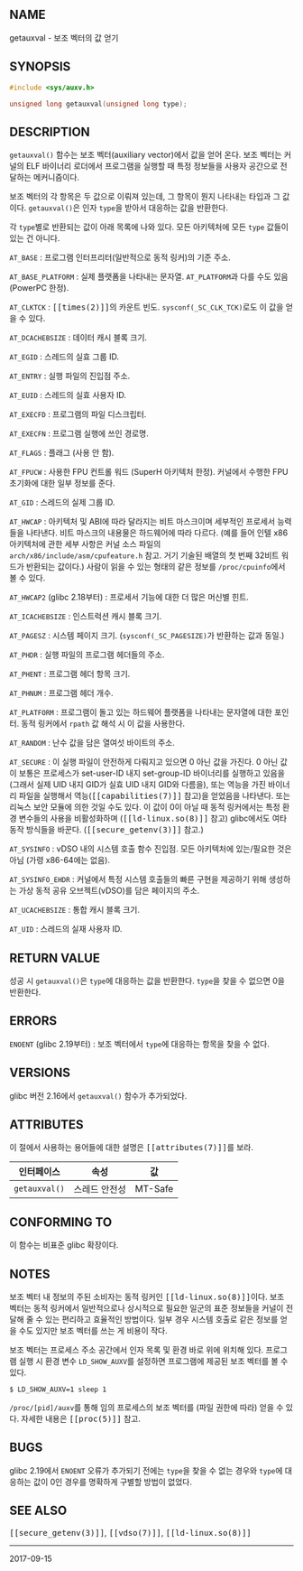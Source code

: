## NAME

getauxval - 보조 벡터의 값 얻기

## SYNOPSIS

```c
#include <sys/auxv.h>

unsigned long getauxval(unsigned long type);
```

## DESCRIPTION

`getauxval()` 함수는 보조 벡터(auxiliary vector)에서 값을 얻어 온다. 보조 벡터는 커널의 ELF 바이너리 로더에서 프로그램을 실행할 때 특정 정보들을 사용자 공간으로 전달하는 메커니즘이다.

보조 벡터의 각 항목은 두 값으로 이뤄져 있는데, 그 항목이 뭔지 나타내는 타입과 그 값이다. `getauxval()`은 인자 `type`을 받아서 대응하는 값을 반환한다.

각 `type`별로 반환되는 값이 아래 목록에 나와 있다. 모든 아키텍처에 모든 `type` 값들이 있는 건 아니다.

`AT_BASE`
:   프로그램 인터프리터(일반적으로 동적 링커)의 기준 주소.

`AT_BASE_PLATFORM`
:   실제 플랫폼을 나타내는 문자열. `AT_PLATFORM`과 다를 수도 있음 (PowerPC 한정).

`AT_CLKTCK`
:   <tt>[[times(2)]]</tt>의 카운트 빈도. `sysconf(_SC_CLK_TCK)`로도 이 값을 얻을 수 있다.

`AT_DCACHEBSIZE`
:   데이터 캐시 블록 크기.

`AT_EGID`
:   스레드의 실효 그룹 ID.

`AT_ENTRY`
:   실행 파일의 진입점 주소.

`AT_EUID`
:   스레드의 실효 사용자 ID.

`AT_EXECFD`
:   프로그램의 파일 디스크립터.

`AT_EXECFN`
:   프로그램 실행에 쓰인 경로명.

`AT_FLAGS`
:   플래그 (사용 안 함).

`AT_FPUCW`
:   사용한 FPU 컨트롤 워드 (SuperH 아키텍처 한정). 커널에서 수행한 FPU 초기화에 대한 일부 정보를 준다.

`AT_GID`
:   스레드의 실제 그룹 ID.

`AT_HWCAP`
:   아키텍처 및 ABI에 따라 달라지는 비트 마스크이며 세부적인 프로세서 능력들을 나타낸다. 비트 마스크의 내용물은 하드웨어에 따라 다르다. (예를 들어 인텔 x86 아키텍처에 관한 세부 사항은 커널 소스 파일의 `arch/x86/include/asm/cpufeature.h` 참고. 거기 기술된 배열의 첫 번째 32비트 워드가 반환되는 값이다.) 사람이 읽을 수 있는 형태의 같은 정보를 `/proc/cpuinfo`에서 볼 수 있다.

`AT_HWCAP2` (glibc 2.18부터)
:   프로세서 기능에 대한 더 많은 머신별 힌트.

`AT_ICACHEBSIZE`
:   인스트럭션 캐시 블록 크기.

`AT_PAGESZ`
:   시스템 페이지 크기. (`sysconf(_SC_PAGESIZE)`가 반환하는 값과 동일.)

`AT_PHDR`
:   실행 파일의 프로그램 헤더들의 주소.

`AT_PHENT`
:   프로그램 헤더 항목 크기.

`AT_PHNUM`
:   프로그램 헤더 개수.

`AT_PLATFORM`
:   프로그램이 돌고 있는 하드웨어 플랫폼을 나타내는 문자열에 대한 포인터. 동적 링커에서 `rpath` 값 해석 시 이 값을 사용한다.

`AT_RANDOM`
:   난수 값을 담은 열여섯 바이트의 주소.

`AT_SECURE`
:   이 실행 파일이 안전하게 다뤄지고 있으면 0 아닌 값을 가진다. 0 아닌 값이 보통은 프로세스가 set-user-ID 내지 set-group-ID 바이너리를 실행하고 있음을 (그래서 실제 UID 내지 GID가 실효 UID 내지 GID와 다름을), 또는 역능을 가진 바이너리 파일을 실행해서 역능(<tt>[[capabilities(7)]]</tt> 참고)을 얻었음을 나타낸다. 또는 리눅스 보안 모듈에 의한 것일 수도 있다. 이 값이 0이 아닐 때 동적 링커에서는 특정 환경 변수들의 사용을 비활성화하며 (<tt>[[ld-linux.so(8)]]</tt> 참고) glibc에서도 여타 동작 방식들을 바꾼다. (<tt>[[secure_getenv(3)]]</tt> 참고.)

`AT_SYSINFO`
:   vDSO 내의 시스템 호출 함수 진입점. 모든 아키텍처에 있는/필요한 것은 아님 (가령 x86-64에는 없음).

`AT_SYSINFO_EHDR`
:   커널에서 특정 시스템 호출들의 빠른 구현을 제공하기 위해 생성하는 가상 동적 공유 오브젝트(vDSO)를 담은 페이지의 주소.

`AT_UCACHEBSIZE`
:   통합 캐시 블록 크기.

`AT_UID`
:   스레드의 실재 사용자 ID.

## RETURN VALUE

성공 시 `getauxval()`은 `type`에 대응하는 값을 반환한다. `type`을 찾을 수 없으면 0을 반환한다.

## ERRORS

`ENOENT` (glibc 2.19부터)
:   보조 벡터에서 `type`에 대응하는 항목을 찾을 수 없다.

## VERSIONS

glibc 버전 2.16에서 `getauxval()` 함수가 추가되었다.

## ATTRIBUTES

이 절에서 사용하는 용어들에 대한 설명은 <tt>[[attributes(7)]]</tt>를 보라.

| 인터페이스 | 속성 | 값 |
| --- | --- | --- |
| `getauxval()` | 스레드 안전성 | MT-Safe |

## CONFORMING TO

이 함수는 비표준 glibc 확장이다.

## NOTES

보조 벡터 내 정보의 주된 소비자는 동적 링커인 <tt>[[ld-linux.so(8)]]</tt>이다. 보조 벡터는 동적 링커에서 일반적으로나 상시적으로 필요한 일군의 표준 정보들을 커널이 전달해 줄 수 있는 편리하고 효율적인 방법이다. 일부 경우 시스템 호출로 같은 정보를 얻을 수도 있지만 보조 벡터를 쓰는 게 비용이 작다.

보조 벡터는 프로세스 주소 공간에서 인자 목록 및 환경 바로 위에 위치해 있다. 프로그램 실행 시 환경 변수 `LD_SHOW_AUXV`를 설정하면 프로그램에 제공된 보조 벡터를 볼 수 있다.

```
$ LD_SHOW_AUXV=1 sleep 1
```

`/proc/[pid]/auxv`를 통해 임의 프로세스의 보조 벡터를 (파일 권한에 따라) 얻을 수 있다. 자세한 내용은 <tt>[[proc(5)]]</tt> 참고.

## BUGS

glibc 2.19에서 `ENOENT` 오류가 추가되기 전에는 `type`을 찾을 수 없는 경우와 `type`에 대응하는 값이 0인 경우를 명확하게 구별할 방법이 없었다.

## SEE ALSO

<tt>[[secure_getenv(3)]]</tt>, <tt>[[vdso(7)]]</tt>, <tt>[[ld-linux.so(8)]]</tt>

----

2017-09-15
